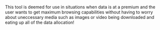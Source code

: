 This tool is deemed for use in situations when data is at a premium and the user wants to get maximum browsing capabilities without having to worry about uneccessary
media such as images or video being downloaded and eating up all of the data allocation!
